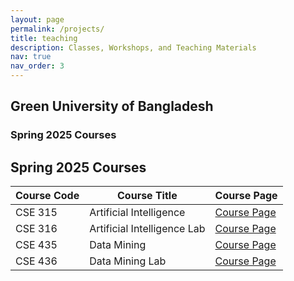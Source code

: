 ```yaml
---
layout: page
permalink: /projects/
title: teaching
description: Classes, Workshops, and Teaching Materials
nav: true
nav_order: 3
---
```


## Green University of Bangladesh


### Spring 2025 Courses


## Spring 2025 Courses

| Course Code | Course Title                  | Course Page |
|------------|--------------------------------|-------------|
| CSE 315    | Artificial Intelligence       | [Course Page](6_project) |
| CSE 316    | Artificial Intelligence Lab   | [Course Page](7_project) |
| CSE 435    | Data Mining                   | [Course Page](8_project) |
| CSE 436    | Data Mining Lab               | [Course Page](9_project) |



